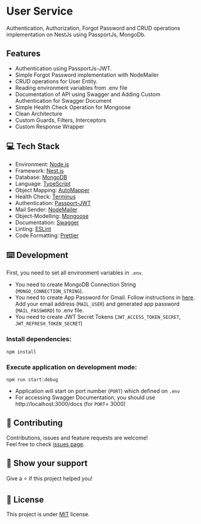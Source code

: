 # User Service
Authentication, Authorization, Forgot Password and CRUD operations implementation on NestJs using PassportJs, MongoDb.

## Features
- Authentication using PassportJs-JWT.
- Simple Forgot Password implementation with NodeMailer
- CRUD operations for User Entity.
- Reading environment variables from .env file
- Documentation of API using Swagger and Adding Custom Authentication for Swagger Document
- Simple Health Check Operation for Mongoose
- Clean Architecture
- Custom Guards, Filters, Interceptors
- Custom Response Wrapper

## 💻 Tech Stack

- Environment: [Node.js](https://nodejs.org/)
- Framework: [Nest.js](https://nestjs.com/)
- Database: [MongoDB](https://www.mongodb.com/)
- Language: [TypeScript](https://www.typescriptlang.org/)
- Object Mapping: [AutoMapper](https://automapperts.netlify.app/)
- Health Check: [Terminus](https://github.com/nestjs/terminus)
- Authentication: [Passport-JWT](www.passportjs.org)
- Mail Sender: [NodeMailer](https://nodemailer.com/)
- Object-Modelling: [Mongoose](https://mongoosejs.com/)
- Documentation: [Swagger](https://swagger.io/)
- Linting: [ESLint](https://eslint.org/)
- Code Formatting: [Prettier](https://prettier.io/)

## ⌨️ Development

First, you need to set all environment variables in `.env`. 
- You need to create MongoDB Connection String (`MONGO_CONNECTION_STRING`).
- You need to create App Password for Gmail. Follow instructions in [here](https://support.google.com/mail/answer/185833?hl=en). Add your email address (`MAIL_USER`) and generated app password (`MAIL_PASSWORD`) to .env file.
- You need to create JWT Secret Tokens (`JWT_ACCESS_TOKEN_SECRET`, `JWT_REFRESH_TOKEN_SECRET`)

### Install dependencies:

```
npm install
```

### Execute application on development mode:

```
npm run start:debug
```

- Application will start on port number (`PORT`) which defined on `.env`
- For accessing Swagger Documentation, you should use http://localhost:3000/docs (for `PORT`= 3000)

## 🤝 Contributing

Contributions, issues and feature requests are welcome!<br />Feel free to check [issues page](https://github.com/mehmetnuribolat/User-Auth-Service-NestJS/issues).

## :pray: Show your support

Give a ⭐️ if this project helped you!

## 📝 License

This project is under [MIT](https://github.com/mehmetnuribolat/User-Auth-Service-NestJS/blob/main/LICENSE) license.


